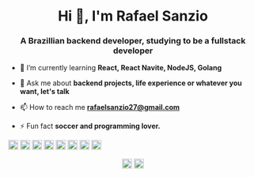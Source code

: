 <h1 align="center">Hi 👋, I'm Rafael Sanzio</h1>
<h3 align="center">A Brazillian backend developer, studying to be a fullstack developer</h3>

- 🌱 I’m currently learning **React, React Navite, NodeJS, Golang**

- 💬 Ask me about **backend projects, life experience or whatever you want, let's talk**

- 📫 How to reach me **rafaelsanzio27@gmail.com**

- ⚡ Fun fact **soccer and programming lover.**

<p align="left"><img src="https://devicons.github.io/devicon/devicon.git/icons/react/react-original-wordmark.svg" alt="react" width="20" height="20"/> <img src="https://devicons.github.io/devicon/devicon.git/icons/go/go-original.svg" alt="go" width="20" height="20"/> <img src="https://devicons.github.io/devicon/devicon.git/icons/javascript/javascript-original.svg" alt="javascript" width="20" height="20"/> <img src="https://devicons.github.io/devicon/devicon.git/icons/typescript/typescript-original.svg" alt="typescript" width="20" height="20"/> <img src="https://devicons.github.io/devicon/devicon.git/icons/mysql/mysql-original-wordmark.svg" alt="mysql" width="20" height="20"/> <img src="https://devicons.github.io/devicon/devicon.git/icons/php/php-original.svg" alt="php" width="20" height="20"/> <img src="https://devicons.github.io/devicon/devicon.git/icons/postgresql/postgresql-original-wordmark.svg" alt="postgresql" width="20" height="20"/> <img src="https://devicons.github.io/devicon/devicon.git/icons/nodejs/nodejs-original-wordmark.svg" alt="nodejs" width="20" height="20"/></p><p align="center">
<a href="https://linkedin.com/in/https://www.linkedin.com/in/rafael-sanzio-012778143/" target="blank"><img align="center" src="https://cdn.jsdelivr.net/npm/simple-icons@3.0.1/icons/linkedin.svg" alt="https://www.linkedin.com/in/rafael-sanzio-012778143/" height="20" width="20" /></a>
<a href="https://instagram.com/rafaelsanzio" target="blank"><img align="center" src="https://cdn.jsdelivr.net/npm/simple-icons@3.0.1/icons/instagram.svg" alt="rafaelsanzio" height="20" width="20" /></a>
</p>
